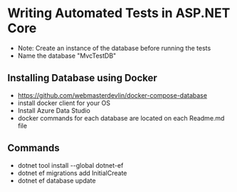 # Writing Automated Tests in ASP.NET Core

- Note: Create an instance of the database before running the tests
- Name the database "MvcTestDB"

## Installing Database using Docker

- https://github.com/webmasterdevlin/docker-compose-database
- install docker client for your OS
- Install Azure Data Studio
- docker commands for each database are located on each Readme.md file

## Commands

- dotnet tool install --global dotnet-ef
- dotnet ef migrations add InitialCreate
- dotnet ef database update
